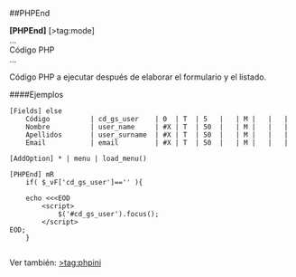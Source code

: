 ##PHPEnd

**[PHPEnd]** [>tag:mode]
	<br>...<br>Código PHP<br>...

Código PHP a ejecutar después de elaborar el formulario y el listado.


####Ejemplos

```
[Fields] else
	Código			| cd_gs_user	| 0  | T  | 5   |	| M |	|   | 
	Nombre			| user_name		| #X | T  | 50  |	| M |	|   | 
	Apellidos		| user_surname	| #X | T  | 50  |	| M |	|   | 
	Email			| email			| #X | T  | 50  |	| M |	|   | 

[AddOption] * | menu | load_menu()

[PHPEnd] mR
	if( $_vF['cd_gs_user']=='' ){

	echo <<<EOD
		<script>
			$('#cd_gs_user').focus();
		</script>
EOD;
	}


```	

Ver también:
	[>tag:phpini](PHPIni)

